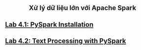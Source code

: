 <h2 align="center"> Xử lý dữ liệu lớn với Apache Spark
</h2>

## [Lab 4.1: PySpark Installation](https://github.com/nd-hung/Big-Data/blob/main/Lab4_Spark/docs/pyspark-installation.md)
## [Lab 4.2: Text Processing with PySpark](https://github.com/nd-hung/Big-Data/blob/main/Lab4_Spark/docs/text-processing.md)


